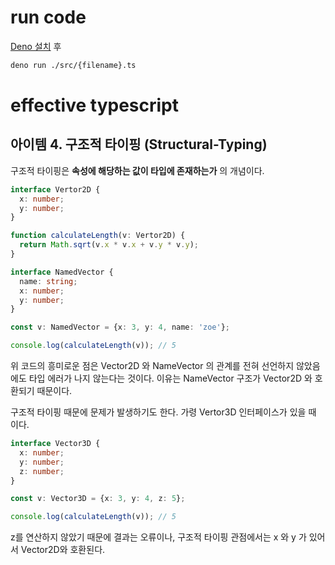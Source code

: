 # run code

[Deno 설치](https://deno.land/#installation) 후

```bash
deno run ./src/{filename}.ts
```

# effective typescript

## 아이템 4. 구조적 타이핑 (Structural-Typing)

구조적 타이핑은 **속성에 해당하는 값이 타입에 존재하는가** 의 개념이다.

```typescript
interface Vertor2D {
  x: number;
  y: number;
}

function calculateLength(v: Vertor2D) {
  return Math.sqrt(v.x * v.x + v.y * v.y);
}

interface NamedVector {
  name: string;
  x: number;
  y: number;
}

const v: NamedVector = {x: 3, y: 4, name: 'zoe'};

console.log(calculateLength(v)); // 5
```

위 코드의 흥미로운 점은 Vector2D 와 NameVector 의 관계를 전혀 선언하지 않았음에도 타입 에러가 나지 않는다는 것이다.
이유는 NameVector 구조가 Vector2D 와 호환되기 때문이다.

구조적 타이핑 때문에 문제가 발생하기도 한다. 가령 Vertor3D 인터페이스가 있을 때 이다.

```typescript
interface Vector3D {
  x: number;
  y: number;
  z: number;
}

const v: Vector3D = {x: 3, y: 4, z: 5};

console.log(calculateLength(v)); // 5
```

z를 연산하지 않았기 때문에 결과는 오류이나,
구조적 타이핑 관점에서는 x 와 y 가 있어서 Vector2D와 호환된다. 

